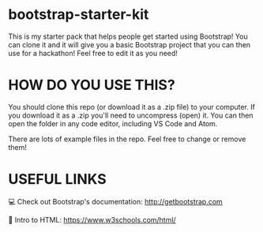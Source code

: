# bootstrap-starter-kit

This is my starter pack that helps people get started using Bootstrap! You can clone it and it will give you a basic Bootstrap project that you can then use for a hackathon! Feel free to edit it as you need!

# HOW DO YOU USE THIS?

You should clone this repo (or download it as a .zip file) to your computer. If you download it as a .zip you'll need to uncompress (open) it. You can then open the folder in any code editor, including VS Code and Atom.

There are lots of example files in the repo. Feel free to change or remove them!

# USEFUL LINKS
💻 Check out Bootstrap's documentation: http://getbootstrap.com

🎉 Intro to HTML: https://www.w3schools.com/html/
